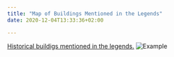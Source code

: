 ```yaml
---
title: "Map of Buildings Mentioned in the Legends"
date: 2020-12-04T13:33:36+02:00

---
```


[Historical buildigs mentioned in the legends.](https://www.google.com/maps/d/edit?mid=14msUar7JJURqt7uKfKjyPQXDqVk&usp=sharing)
![Example](/Capture.jpg)